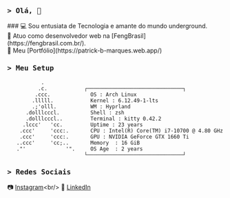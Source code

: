 <h3 align="start">
        <samp>&gt; Olá, 🤙
        </samp>
</h3>
###
💻 Sou entusiata de Tecnologia e amante do mundo underground. <br/>
📍 Atuo como desenvolvedor web na [FengBrasil](https://fengbrasil.com.br/). <br/>
📖 Meu [Portfólio](https://patrick-b-marques.web.app/)
 
<h3 align="start">
        <samp>&gt; Meu Setup
        </samp>
</h3>

```
           .              
          .c.            ┌───────────────────────────────┐ 
         .ccc.           ​  OS : Arch Linux
        .lllll.          ​  Kernel : 6.12.49-1-lts
        .;'olll.         ​  WM : Hyprland 
      .dolllcccl.        ​  Shell : zsh
      .dolllcccl..         Terminal : kitty 0.42.2   
     .lccc'   'cc.       ​  Uptime : 23 years
    .ccc'     'ccc:.      ​ CPU : Intel(R) Core(TM) i7-10700 @ 4.80 GHz
    .ccc'     'ccc:.       GPU : NVIDIA GeForce GTX 1660 Ti 
   ..ccc'     'cc;..       Memory  : 16 GiB
   ."'             '".     OS Age  : 2 years
                         └───────────────────────────────┘  
```

<h3 align="start">
        <samp>&gt; Redes Sociais
        </samp>
</h3>

📷 [Instagram](https://www.instagram.com/patrickmarques__)<br/>
🔗 [LinkedIn](https://www.linkedin.com/in/patrick-belfort-91253b200/)

